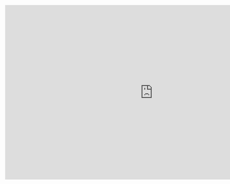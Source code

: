 <iframe src="https://docs.google.com/presentation/d/e/2PACX-1vSr105iI81-qSIYaw4V0lpTmLMPThIi3xAuvnQdprYrnuvq40h6GzkK1iRAYWTV6gnv7NoC7MRo8sRU/embed?start=false&loop=false&delayms=3000" frameborder="0" width="960" height="569" allowfullscreen="true" mozallowfullscreen="true" webkitallowfullscreen="true"></iframe>